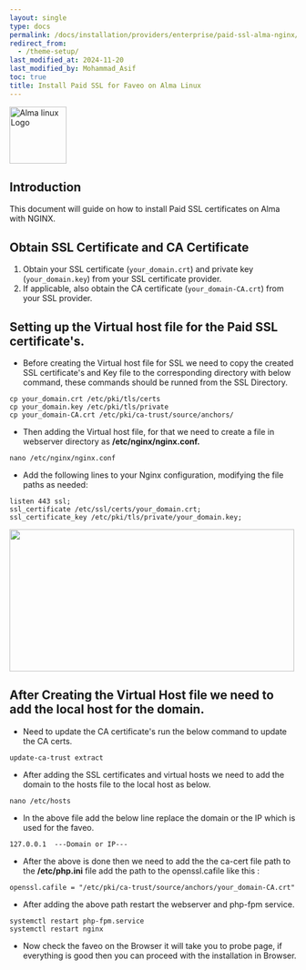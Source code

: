 ```yaml
---
layout: single
type: docs
permalink: /docs/installation/providers/enterprise/paid-ssl-alma-nginx/
redirect_from:
  - /theme-setup/
last_modified_at: 2024-11-20
last_modified_by: Mohammad_Asif
toc: true
title: Install Paid SSL for Faveo on Alma Linux
---
```


<img alt="Alma linux Logo" src="https://upload.wikimedia.org/wikipedia/commons/thumb/1/13/AlmaLinux_Icon_Logo.svg/1024px-AlmaLinux_Icon_Logo.svg.png?20211201021832" width="100"  />


## Introduction

This document will guide on how to install Paid SSL certificates on Alma with NGINX.


## Obtain SSL Certificate and CA Certificate

1. Obtain your SSL certificate (`your_domain.crt`) and private key (`your_domain.key`) from your SSL certificate provider.
2. If applicable, also obtain the CA certificate (`your_domain-CA.crt`) from your SSL provider.

## Setting up the Virtual host file for the Paid SSL certificate's.

- Before creating the Virtual host file for SSL we need to copy the created SSL certificate's and Key file to the corresponding directory with below command, these commands should be runned from the SSL Directory.
```
cp your_domain.crt /etc/pki/tls/certs
cp your_domain.key /etc/pki/tls/private
cp your_domain-CA.crt /etc/pki/ca-trust/source/anchors/
```
- Then adding the Virtual host file, for that we need to create a file in webserver directory as <b>/etc/nginx/nginx.conf.</b>

```
nano /etc/nginx/nginx.conf
```

- Add the following lines to your Nginx configuration, modifying the file paths as needed:

```
listen 443 ssl;
ssl_certificate /etc/ssl/certs/your_domain.crt; 
ssl_certificate_key /etc/pki/tls/private/your_domain.key; 
```

<img src="https://raw.githubusercontent.com/ladybirdweb/faveo-server-images/master/_docs/installation/providers/enterprise/GUI-images/ssl-nginx-config.png" style=" width:500px ; height:250px ">

## After Creating the Virtual Host file we need to add the local host for the domain.

- Need to update the CA certificate's run the below command to update the CA certs.
```
update-ca-trust extract
```

- After adding the SSL certificates and virtual hosts we need to add the domain to the hosts file to the local host as below.
```
nano /etc/hosts
```
- In the above file add the below line replace the domain or the IP which is used for the faveo.
```
127.0.0.1  ---Domain or IP---
```
- After the above is done then we need to add the the ca-cert file path to the <b>/etc/php.ini</b> file add the path to the openssl.cafile like this :

```
openssl.cafile = "/etc/pki/ca-trust/source/anchors/your_domain-CA.crt"
```
- After adding the above path restart the webserver and php-fpm service.
```
systemctl restart php-fpm.service
systemctl restart nginx
```

- Now check the faveo on the Browser it will take you to probe page, if everything is good then you can proceed with the installation in Browser.